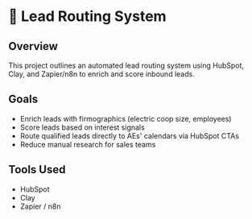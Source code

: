 # 🔀 Lead Routing System

## Overview
This project outlines an automated lead routing system using HubSpot, Clay, and Zapier/n8n to enrich and score inbound leads.

## Goals
- Enrich leads with firmographics (electric coop size, employees)
- Score leads based on interest signals
- Route qualified leads directly to AEs' calendars via HubSpot CTAs
- Reduce manual research for sales teams

## Tools Used
- HubSpot
- Clay
- Zapier / n8n
